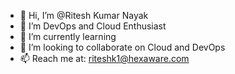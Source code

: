 - 👋 Hi, I’m @Ritesh Kumar Nayak
- 👀 I’m DevOps and Cloud Enthusiast
- 🌱 I’m currently learning 
- 💞️ I’m looking to collaborate on Cloud and DevOps
- 📫 Reach me at: riteshk1@hexaware.com

<!---
Welcome to Ritesh's GitHub!
--->
